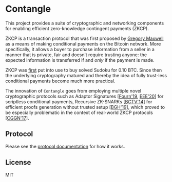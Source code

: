 # Contangle

This project provides a suite of cryptographic and networking components for enabling efficient zero-knowledge contingent payments (ZKCP).

ZKCP is a transaction protocol that was first proposed by [Gregory Maxwell](https://github.com/gmaxwell) as a means of making conditional payments on the Bitcoin network. More specifically, it allows a buyer to purchase information from a seller in a manner that is private, fair and doesn’t require trusting anyone: the expected information is transferred if and _only_ if the payment is made.

ZKCP was [first](https://bitcoincore.org/en/2016/02/26/zero-knowledge-contingent-payments-announcement/) put into use to buy solved Sudoku for 0.10 BTC. Since then the underlying cryptography matured and thereby the idea of fully trust-less conditional payments become much more practical.

The innovation of `Contangle` goes from employing multiple novel cryptographic protocols such as Adaptor Signatures \[[Fourn'19](https://github.com/LLFourn/one-time-VES/blob/master/main.pdf), [EEE'20](https://eprint.iacr.org/2020/845)\] for scriptless conditional payments, Recursive ZK-SNARKs \[[BCTV'14](https://eprint.iacr.org/2019/1021.pdf)\] for efficient proofs generation without trusted setup \[[BGH'19](https://eprint.iacr.org/2019/1021.pdf)\], which proved to be especially problematic in the context of real-world ZKCP protocols \[[CGGN'17](https://eprint.iacr.org/2017/566)\].


## Protocol
Please see the [protocol documentation](/docs/protocol.md) for how it works.

## License
MIT
